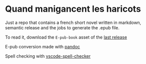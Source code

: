 # Quand manigancent les haricots

Just a repo that contains a french short novel written in markdown, semantic release and the jobs to generate the .epub file.

To read it, download the `E-pub-book` asset of the [last release](https://github.com/garlicness/quand-manigancent-les-haricots/releases/latest)

E-pub conversion made with [pandoc](https://pandoc.org/)

Spell checking with [vscode-spell-checker](https://github.com/streetsidesoftware/vscode-spell-checker)
